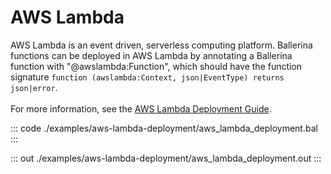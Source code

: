 # AWS Lambda

AWS Lambda is an event driven, serverless computing platform.
Ballerina functions can be deployed in AWS Lambda by annotating
a Ballerina function with "@awslambda:Function", which should have
the function signature `function (awslambda:Context, json|EventType) returns json|error`.<br/><br/>
For more information, see the [AWS Lambda Deployment Guide](https://ballerina.io/learn/deployment/aws-lambda/).


::: code ./examples/aws-lambda-deployment/aws_lambda_deployment.bal :::

::: out ./examples/aws-lambda-deployment/aws_lambda_deployment.out :::